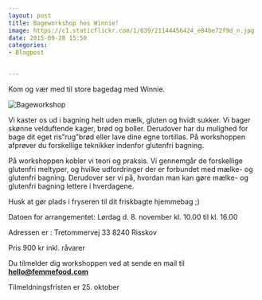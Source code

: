 ```yaml
---
layout: post
title: Bageworkshop hos Winnie!
image: https://c1.staticflickr.com/1/639/21144456424_e84be72f9d_n.jpg
date: 2015-09-28 15:50
categories:
- Blogpost


---
```


Kom og vær med til store bagedag med Winnie.  

 

![Bageworkshop](https://c1.staticflickr.com/1/639/21144456424_e84be72f9d_z.jpg) 


Vi kaster os ud i bagning helt uden mælk, gluten og hvidt sukker. Vi bager skønne velduftende kager, brød og boller. Derudover har du mulighed for bage dit eget ris”rug”brød eller lave dine egne tortillas. På workshoppen afprøver du forskellige teknikker indenfor glutenfri bagning.

På workshoppen kobler vi teori og praksis. Vi gennemgår de forskellige glutenfri meltyper, og hvilke udfordringer der er forbundet med mælke- og glutenfri bagning. Derudover ser vi på, hvordan man kan gøre mælke- og glutenfri bagning lettere i hverdagene. 



Husk at gør plads i fryseren til dit friskbagte hjemmebag ;)



Datoen for arrangementet:
Lørdag d. 8. november kl. 10.00 til kl. 16.00




Adressen er :
Tretommervej 33
8240 Risskov








Pris 900 kr inkl. råvarer 





Du tilmelder dig workshoppen ved at sende en mail til **hello@femmefood.com**

Tilmeldningsfristen er 25. oktober 
 















